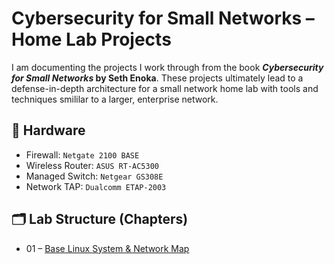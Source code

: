 # Cybersecurity for Small Networks – Home Lab Projects

I am documenting the projects I work through from the book **_Cybersecurity for Small Networks_ by Seth Enoka**. These projects ultimately lead to a defense-in-depth architecture for a small network home lab with tools and techniques smililar to a larger, enterprise network.
## 🧰 Hardware
- Firewall: `Netgate 2100 BASE`
- Wireless Router: `ASUS RT-AC5300`
- Managed Switch: `Netgear GS308E`
- Network TAP: `Dualcomm ETAP-2003`
<!--
## 📚 What's Inside

Each folder corresponds to a chapter and contains:
- ✅ Lab goals
- 🔧 Configurations and scripts
- 📸 Diagrams or screenshots
- 🧠 Lessons learned
-->

## 🗂 Lab Structure (Chapters)

- 01 – [Base Linux System & Network Map](01-linux-and-network-map)
<!--
- 02 – Network Segmentation
- 03 – Firewall Configuration
- 04 – Wireless Security
- 05 – VPN Setup
- 06 – Squid Proxy
- 07 – Ad Blocking
- 08 – Malware Prevention
- 09 – Data Backup
- 10 – Network Monitoring
- 11 – User Security Tips
--><!--
## 💼 Resume Highlight

**Cybersecurity for Small Networks – Home Lab**  
- Deployed segmented lab network using pfSense, Squid, VPN, and IDS/IPS tools  
- Configured ad-blocking DNS, Linux system hardening, and malware detection  
- Fully documented with lab writeups, diagrams, and lessons in public GitHub repository
-->
GitHub: `github.com/jenn-caracol/cybersecurity-for-small-networks`
